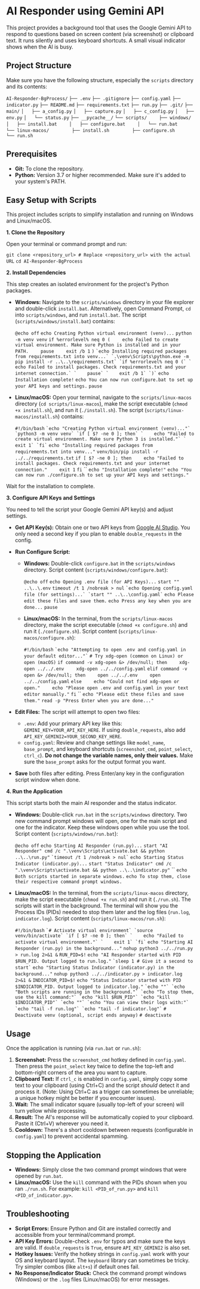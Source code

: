 # AI Responder using Gemini API

This project provides a background tool that uses the Google Gemini API to respond to questions based on screen content (via screenshot) or clipboard text. It runs silently and uses keyboard shortcuts. A small visual indicator shows when the AI is busy.

## Project Structure

Make sure you have the following structure, especially the `scripts` directory and its contents:

`AI-Responder-BgProcess/`
`├── .env`
`├── .gitignore`
`├── config.yaml`
`├── indicator.py`
`├── README.md`
`├── requirements.txt`
`├── run.py`
`├── .git/`
`├── main/`
`│   ├── a_config.py`
`│   ├── capture.py`
`│   ├── c_config.py`
`│   ├── env.py`
`│   └── status.py`
`├── __pycache__/`
`└── scripts/`
`    ├── windows/`
`    │   ├── install.bat`
`    │   ├── configure.bat`
`    │   └── run.bat`
`    └── linux-macos/`
`        ├── install.sh`
`        ├── configure.sh`
`        └── run.sh`

## Prerequisites

*   **Git:** To clone the repository.
*   **Python:** Version 3.7 or higher recommended. Make sure it's added to your system's PATH.

## Easy Setup with Scripts

This project includes scripts to simplify installation and running on Windows and Linux/macOS.

**1. Clone the Repository**

Open your terminal or command prompt and run:

`git clone <repository_url> # Replace <repository_url> with the actual URL`
`cd AI-Responder-BgProcess`

**2. Install Dependencies**

This step creates an isolated environment for the project's Python packages.

*   **Windows:** Navigate to the `scripts/windows` directory in your file explorer and double-click `install.bat`. Alternatively, open Command Prompt, `cd` into `scripts/windows`, and run `install.bat`. The script (`scripts/windows/install.bat`) contains:

    `@echo off`
    `echo Creating Python virtual environment (venv)...`
    `python -m venv venv`
    `if %errorlevel% neq 0 (`
    `    echo Failed to create virtual environment. Make sure Python is installed and in your PATH.`
    `    pause`
    `    exit /b 1`
    `)`
    ``
    `echo Installing required packages from requirements.txt into venv...`
    `.\venv\Scripts\python.exe -m pip install -r ..\..\requirements.txt`
    `if %errorlevel% neq 0 (`
    `    echo Failed to install packages. Check requirements.txt and your internet connection.`
    `    pause`
    `    exit /b 1`
    `)`
    ``
    `echo Installation complete!`
    `echo You can now run configure.bat to set up your API keys and settings.`
    `pause`

*   **Linux/macOS:** Open your terminal, navigate to the `scripts/linux-macos` directory (`cd scripts/linux-macos`), make the script executable (`chmod +x install.sh`), and run it (`./install.sh`). The script (`scripts/linux-macos/install.sh`) contains:

    `#!/bin/bash`
    ``
    `echo "Creating Python virtual environment (venv)..."`
    `python3 -m venv venv`
    `if [ $? -ne 0 ]; then`
    `    echo "Failed to create virtual environment. Make sure Python 3 is installed."`
    `    exit 1`
    `fi`
    ``
    `echo "Installing required packages from requirements.txt into venv..."`
    `venv/bin/pip install -r ../../requirements.txt`
    `if [ $? -ne 0 ]; then`
    `    echo "Failed to install packages. Check requirements.txt and your internet connection."`
    `    exit 1`
    `fi`
    ``
    `echo "Installation complete!"`
    `echo "You can now run ./configure.sh to set up your API keys and settings."`

Wait for the installation to complete.

**3. Configure API Keys and Settings**

You need to tell the script your Google Gemini API key(s) and adjust settings.

*   **Get API Key(s):** Obtain one or two API keys from [Google AI Studio](https://aistudio.google.com/app/apikey). You only need a second key if you plan to enable `double_requests` in the config.
*   **Run Configure Script:**
    *   **Windows:** Double-click `configure.bat` in the `scripts/windows` directory. Script content (`scripts/windows/configure.bat`):

        `@echo off`
        `echo Opening .env file (for API Keys)...`
        `start "" ..\..\.env`
        `timeout /t 1 /nobreak > nul`
        ``
        `echo Opening config.yaml file (for settings)...`
        `start "" ..\..\config.yaml`
        ``
        `echo Please edit these files and save them.`
        `echo Press any key when you are done...`
        `pause`

    *   **Linux/macOS:** In the terminal, from the `scripts/linux-macos` directory, make the script executable (`chmod +x configure.sh`) and run it (`./configure.sh`). Script content (`scripts/linux-macos/configure.sh`):

        `#!/bin/bash`
        ``
        `echo "Attempting to open .env and config.yaml in your default editor..."`
        ``
        `# Try xdg-open (common on Linux) or open (macOS)`
        `if command -v xdg-open &> /dev/null; then`
        `    xdg-open ../../.env`
        `    xdg-open ../../config.yaml`
        `elif command -v open &> /dev/null; then`
        `    open ../../.env`
        `    open ../../config.yaml`
        `else`
        `    echo "Could not find xdg-open or open."`
        `    echo "Please open .env and config.yaml in your text editor manually."`
        `fi`
        ``
        `echo "Please edit these files and save them."`
        `read -p "Press Enter when you are done..."`

*   **Edit Files:** The script will attempt to open two files:
    *   `.env`: Add your primary API key like this: `GEMINI_KEY=YOUR_API_KEY_HERE`. If using `double_requests`, also add `API_KEY_GEMINI2=YOUR_SECOND_KEY_HERE`.
    *   `config.yaml`: Review and change settings like `model_name`, `base_prompt`, and keyboard shortcuts (`screenshot_cmd`, `point_select`, `ctrl_c`). **Do not change the variable names, only their values.** Make sure the `base_prompt` asks for the output format you want.
*   **Save** both files after editing. Press Enter/any key in the configuration script window when done.

**4. Run the Application**

This script starts both the main AI responder and the status indicator.

*   **Windows:** Double-click `run.bat` in the `scripts/windows` directory. Two new command prompt windows will open, one for the main script and one for the indicator. Keep these windows open while you use the tool. Script content (`scripts/windows/run.bat`):

    `@echo off`
    `echo Starting AI Responder (run.py)...`
    `start "AI Responder" cmd /c ".\venv\Scripts\activate.bat && python ..\..\run.py"`
    ``
    `timeout /t 1 /nobreak > nul`
    ``
    `echo Starting Status Indicator (indicator.py)...`
    `start "Status Indicator" cmd /c ".\venv\Scripts\activate.bat && python ..\..\indicator.py"`
    ``
    `echo Both scripts started in separate windows.`
    `echo To stop them, close their respective command prompt windows.`

*   **Linux/macOS:** In the terminal, from the `scripts/linux-macos` directory, make the script executable (`chmod +x run.sh`) and run it (`./run.sh`). The scripts will start in the background. The terminal will show you the Process IDs (PIDs) needed to stop them later and the log files (`run.log`, `indicator.log`). Script content (`scripts/linux-macos/run.sh`):

    `#!/bin/bash`
    ``
    `# Activate virtual environment`
    `source venv/bin/activate`
    `if [ $? -ne 0 ]; then`
    `    echo "Failed to activate virtual environment."`
    `    exit 1`
    `fi`
    ``
    `echo "Starting AI Responder (run.py) in the background..."`
    `nohup python3 ../../run.py > run.log 2>&1 &`
    `RUN_PID=$!`
    `echo "AI Responder started with PID $RUN_PID. Output logged to run.log."`
    ``
    `sleep 1 # Give it a second to start`
    ``
    `echo "Starting Status Indicator (indicator.py) in the background..."`
    `nohup python3 ../../indicator.py > indicator.log 2>&1 &`
    `INDICATOR_PID=$!`
    `echo "Status Indicator started with PID $INDICATOR_PID. Output logged to indicator.log."`
    ``
    `echo ""`
    `echo "Both scripts are running in the background."`
    `echo "To stop them, use the kill command:"`
    `echo "kill $RUN_PID"`
    `echo "kill $INDICATOR_PID"`
    `echo ""`
    `echo "You can view their logs with:"`
    `echo "tail -f run.log"`
    `echo "tail -f indicator.log"`
    ``
    `# Deactivate venv (optional, script ends anyway)`
    `# deactivate`

## Usage

Once the application is running (via `run.bat` or `run.sh`):

1.  **Screenshot:** Press the `screenshot_cmd` hotkey defined in `config.yaml`. Then press the `point_select` key twice to define the top-left and bottom-right corners of the area you want to capture.
2.  **Clipboard Text:** If `ctrl_c` is enabled in `config.yaml`, simply copy some text to your clipboard (using Ctrl+C) and the script *should* detect it and process it. (Note: Using Ctrl+C as a trigger can sometimes be unreliable; a unique hotkey might be better if you encounter issues).
3.  **Wait:** The small indicator square (usually top-left of your screen) will turn yellow while processing.
4.  **Result:** The AI's response will be automatically copied to your clipboard. Paste it (Ctrl+V) wherever you need it.
5.  **Cooldown:** There's a short cooldown between requests (configurable in `config.yaml`) to prevent accidental spamming.

## Stopping the Application

*   **Windows:** Simply close the two command prompt windows that were opened by `run.bat`.
*   **Linux/macOS:** Use the `kill` command with the PIDs shown when you ran `./run.sh`. For example: `kill <PID_of_run.py>` and `kill <PID_of_indicator.py>`.

## Troubleshooting

*   **Script Errors:** Ensure Python and Git are installed correctly and accessible from your terminal/command prompt.
*   **API Key Errors:** Double-check `.env` for typos and make sure the keys are valid. If `double_requests` is `True`, ensure `API_KEY_GEMINI2` is also set.
*   **Hotkey Issues:** Verify the hotkey strings in `config.yaml` work with your OS and keyboard layout. The `keyboard` library can sometimes be tricky. Try simpler combos (like `alt+s`) if default ones fail.
*   **No Response/Indicator Stuck:** Check the command prompt windows (Windows) or the `.log` files (Linux/macOS) for error messages.